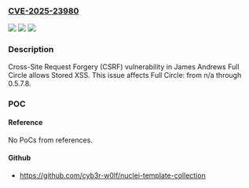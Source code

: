 ### [CVE-2025-23980](https://cve.mitre.org/cgi-bin/cvename.cgi?name=CVE-2025-23980)
![](https://img.shields.io/static/v1?label=Product&message=Full%20Circle&color=blue)
![](https://img.shields.io/static/v1?label=Version&message=n%2Fa%3C%3D%200.5.7.8%20&color=brighgreen)
![](https://img.shields.io/static/v1?label=Vulnerability&message=CWE-352%20Cross-Site%20Request%20Forgery%20(CSRF)&color=brighgreen)

### Description

Cross-Site Request Forgery (CSRF) vulnerability in James Andrews Full Circle allows Stored XSS. This issue affects Full Circle: from n/a through 0.5.7.8.

### POC

#### Reference
No PoCs from references.

#### Github
- https://github.com/cyb3r-w0lf/nuclei-template-collection

